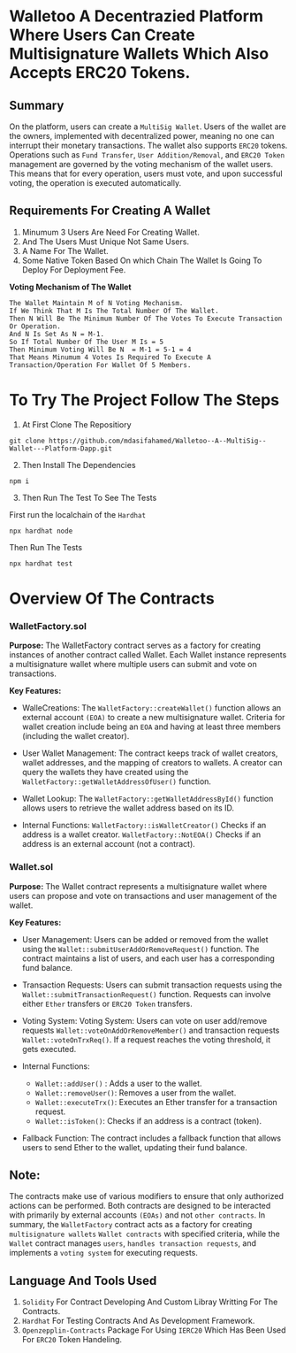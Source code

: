 # Walletoo A Decentrazied Platform Where Users Can Create Multisignature Wallets Which Also Accepts ERC20 Tokens.

## Summary
On the platform, users can create a `MultiSig Wallet`. Users of the wallet are the owners, implemented with decentralized power, meaning no one can interrupt their monetary transactions. The wallet also supports `ERC20` tokens. Operations such as `Fund Transfer`, `User Addition/Removal`, and `ERC20 Token` management are governed by the voting mechanism of the wallet users. This means that for every operation, users must vote, and upon successful voting, the operation is executed automatically.

## Requirements For Creating A Wallet
1. Minumum 3 Users Are Need For Creating Wallet.
2. And The Users Must Unique Not Same Users.
3. A Name For The Wallet.
4. Some Native Token Based On which Chain The Wallet Is Going To Deploy For Deployment Fee.

**Voting Mechanism of The Wallet** 

```
The Wallet Maintain M of N Voting Mechanism.
If We Think That M Is The Total Number Of The Wallet.
Then N Will Be The Minimum Number Of The Votes To Execute Transaction Or Operation.
And N Is Set As N = M-1.
So If Total Number Of The User M Is = 5
Then Minimum Voting Will Be N  = M-1 = 5-1 = 4
That Means Minumum 4 Votes Is Required To Execute A Transaction/Operation For Wallet Of 5 Members.
```





# To Try The Project Follow The Steps
1. At First Clone The Repositiory

```shell
git clone https://github.com/mdasifahamed/Walletoo--A--MultiSig--Wallet---Platform-Dapp.git
```
2. Then Install The Dependencies

```shell
npm i
```
3. Then Run The Test To See The Tests

First run the localchain of the `Hardhat`

```shell
npx hardhat node
``` 
Then Run The Tests

```shell
npx hardhat test
```

# Overview Of The Contracts

### WalletFactory.sol

**Purpose:** The WalletFactory contract serves as a factory for creating instances of another contract called Wallet.
Each Wallet instance represents a multisignature wallet where multiple users can submit and vote on transactions.

**Key Features:**
- WalleCreations:
The `WalletFactory::createWallet()` function allows an external account `(EOA)` to create a new multisignature wallet.
Criteria for wallet creation include being an `EOA` and having at least three members (including the wallet creator).
- User Wallet Management:
The contract keeps track of wallet creators, wallet addresses, and the mapping of creators to wallets.
A creator can query the wallets they have created using the `WalletFactory::getWalletAddressOfUser()` function.
- Wallet Lookup:
The `WalletFactory::getWalletAddressById()` function allows users to retrieve the wallet address based on its ID.

- Internal Functions:
`WalletFactory::isWalletCreator()` Checks if an address is a wallet creator. `WalletFactory::NotEOA()` Checks if an address is an external account (not a contract).

### Wallet.sol

**Purpose:** The Wallet contract represents a multisignature wallet where users can propose and vote on transactions and user management of the wallet.

**Key Features:**
- User Management:
Users can be added or removed from the wallet using the `Wallet::submitUserAddOrRemoveRequest()` function.
The contract maintains a list of users, and each user has a corresponding fund balance.

- Transaction Requests:
Users can submit transaction requests using the `Wallet::submitTransactionRequest()` function.
Requests can involve either `Ether` transfers or `ERC20 Token` transfers.

- Voting System:
Voting System:
Users can vote on user add/remove requests `Wallet::voteOnAddOrRemoveMember()` and transaction requests `Wallet::voteOnTrxReq()`. If a request reaches the voting threshold, it gets executed.

- Internal Functions:
    - `Wallet::addUser()` : Adds a user to the wallet.
    - `Wallet::removeUser()`: Removes a user from the wallet.
    - `Wallet::executeTrx()`: Executes an Ether transfer for a transaction request.
    - `Wallet::isToken()`: Checks if an address is a contract (token).

- Fallback Function:
The contract includes a fallback function that allows users to send Ether to the wallet, updating their fund balance.

## Note:
The contracts make use of various modifiers to ensure that only authorized actions can be performed.
Both contracts are designed to be interacted with primarily by external accounts `(EOAs)` and not `other contracts`.
In summary, the `WalletFactory` contract acts as a factory for creating `multisignature wallets` `Wallet contracts` with specified criteria, while the `Wallet` contract manages `users`, `handles transaction requests`, and implements a `voting system` for executing requests.

## Language And Tools Used 

1. `Solidity` For Contract Developing And Custom Libray Writting For The Contracts.
2. `Hardhat` For Testing Contracts And  As Development Framework.
3. `Openzepplin-Contracts` Package For Using `IERC20` Which Has Been Used For `ERC20` Token Handeling.









